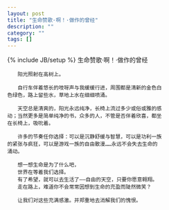 ```yaml
---
layout: post
title: "生命赞歌·啊！·做作的曾经"
description: ""
category: ""
tags: []
---
```

{% include JB/setup %}
	生命赞歌·啊！·做作的曾经

	　　阳光照射在高树上。

	　　自行车伴着悠长的吱呀声与我缓缓行进，周围都是清新的金色白
	色绿色，路上留些水，草地上水在细细喷涌。

	　　天空总是清爽的，阳光永远纯净，长椅上流过多少或俗或雅的感
	动；当然更多是简单纯净的书，众多的人，不管是否伴着欣喜，都坐
	在长椅上，吸吮着。

	　　许多的节奏任你选择：可以是沉静舒缓与智慧，可以是功利一族
	的紧张与疯狂，可以是游戏一族的自由散漫……永远不会失去生命的
	涌动。

	　　想一想生命是为了什么吧，
	　　世界在等着我们选择。
	　　有了希望，就可以去生活了——自由的天空，只要你愿意翱翔。
	　　走在路上，难道你不会常常因想到生命的充盈而陡然微笑？

	　　让我们对这些充满感激。并郑重地去消解我们的愧恨。
